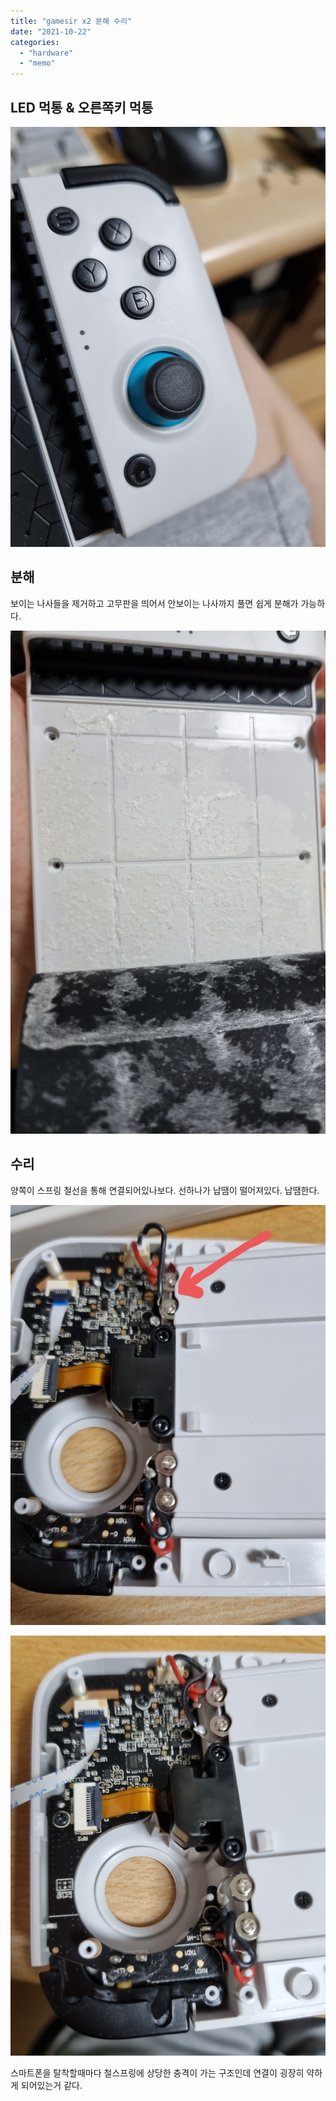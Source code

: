 ```yaml
---
title: "gamesir x2 분해 수리"
date: "2021-10-22"
categories: 
  - "hardware"
  - "memo"
---
```


## LED 먹통 & 오른쪽키 먹통

[![](images/20210722_020014.jpg)](http://note.heyo.me/wp-content/uploads/2021/07/20210722_020014.jpg)

## 분해

보이는 나사들을 제거하고 고무판을 띄어서 안보이는 나사까지 풀면 쉽게 분해가 가능하다.

[![](images/20210722_020049.jpg)](http://note.heyo.me/wp-content/uploads/2021/07/20210722_020049.jpg)

## 수리

양쪽이 스프링 철선을 통해 연결되어있나보다. 선하나가 납땜이 떨어져있다. 납땜한다.

[![](images/20210722_013746.jpg)](http://note.heyo.me/wp-content/uploads/2021/07/20210722_013746.jpg)

[![](images/20210722_014147.jpg)](http://note.heyo.me/wp-content/uploads/2021/07/20210722_014147.jpg)

스마트폰을 탈착할때마다 철스프링에 상당한 충격이 가는 구조인데 연결이 굉장히 약하게 되어있는거 같다.
